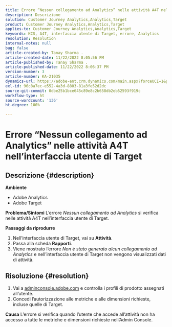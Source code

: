 ```yaml
---
title: Errore “Nessun collegamento ad Analytics” nelle attività A4T nell’interfaccia utente di Target
description: Descrizione
solution: Customer Journey Analytics,Analytics,Target
product: Customer Journey Analytics,Analytics,Target
applies-to: Customer Journey Analytics,Analytics,Target
keywords: KCS, A4T, interfaccia utente di Target, errore, Analytics
resolution: Resolution
internal-notes: null
bug: false
article-created-by: Tanay Sharma .
article-created-date: 11/22/2022 8:05:56 PM
article-published-by: Tanay Sharma .
article-published-date: 11/22/2022 8:06:37 PM
version-number: 3
article-number: KA-21035
dynamics-url: https://adobe-ent.crm.dynamics.com/main.aspx?forceUCI=1&pagetype=entityrecord&etn=knowledgearticle&id=d5858012-a16a-ed11-9561-6045bd006a22
exl-id: 96c8a7ec-e552-4a3d-8803-81a3fe52d2dc
source-git-commit: 0dbe25b1bce645c89e8c2b658db2eb52593f919c
workflow-type: ht
source-wordcount: '136'
ht-degree: 100%

---
```


# Errore “Nessun collegamento ad Analytics” nelle attività A4T nell’interfaccia utente di Target

## Descrizione {#description}

<b>Ambiente</b>
- Adobe Analytics
- Adobe Target



<b>Problema/Sintomi</b>
L’errore *Nessun collegamento ad Analytics* si verifica nelle attività A4T nell’interfaccia utente di Target.



<b>Passaggi da riprodurre</b>

1. Nell’interfaccia utente di Target, vai su <b>Attività</b>.
2. Passa alla scheda <b>Rapporti</b>.
3. Viene mostrato l’errore *Non è stato generato alcun collegamento ad Analytics* e nell’interfaccia utente di Target non vengono visualizzati dati di attività.



## Risoluzione {#resolution}


1. Vai a [adminconsole.adobe.com](https://adminconsole.adobe.com/) e controlla i profili di prodotto assegnati all’utente.
2. Concedi l’autorizzazione alle metriche e alle dimensioni richieste, incluse quelle di Target.



<b>Causa</b>
L’errore si verifica quando l’utente che accede all’attività non ha accesso a tutte le metriche e dimensioni richieste nell’Admin Console.
